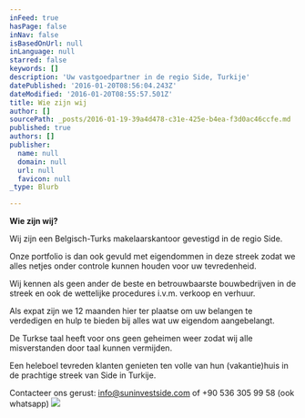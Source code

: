 ```yaml
---
inFeed: true
hasPage: false
inNav: false
isBasedOnUrl: null
inLanguage: null
starred: false
keywords: []
description: 'Uw vastgoedpartner in de regio Side, Turkije'
datePublished: '2016-01-20T08:56:04.243Z'
dateModified: '2016-01-20T08:55:57.501Z'
title: Wie zijn wij
author: []
sourcePath: _posts/2016-01-19-39a4d478-c31e-425e-b4ea-f3d0ac46ccfe.md
published: true
authors: []
publisher:
  name: null
  domain: null
  url: null
  favicon: null
_type: Blurb

---
```

**Wie zijn wij?**

Wij zijn een Belgisch-Turks makelaarskantoor gevestigd in de regio Side.

Onze portfolio is dan ook gevuld met eigendommen in deze streek zodat we alles netjes onder controle kunnen houden voor uw tevredenheid.

Wij kennen als geen ander de beste en betrouwbaarste bouwbedrijven in de streek en ook de wettelijke procedures i.v.m. verkoop en verhuur.

Als expat zijn we 12 maanden hier ter plaatse om uw belangen te verdedigen en hulp te bieden bij alles wat uw eigendom aangebelangt.

De Turkse taal heeft voor ons geen geheimen weer zodat wij alle misverstanden door taal kunnen vermijden.

Een heleboel tevreden klanten genieten ten volle van hun (vakantie)huis in de prachtige streek van Side in Turkije.

Contacteer ons gerust: info@suninvestside.com of +90 536 305 99 58 (ook whatsapp)
![](https://the-grid-user-content.s3-us-west-2.amazonaws.com/9f5d109a-6293-4d83-b9d1-c430e85b6b4d.JPG)
